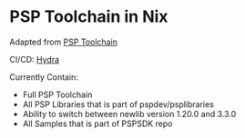 # PSP Toolchain in Nix

Adapted from [PSP Toolchain](https://github.com/pspdev/psptoolchain)

CI/CD: [Hydra](https://hydra.juliosueiras.ca/jobset/juliosueiras-nix/nix-psp)

Currently Contain:


- Full PSP Toolchain
- All PSP Libraries that is part of pspdev/psplibraries
- Ability to switch between newlib version 1.20.0 and 3.3.0
- All Samples that is part of PSPSDK repo

